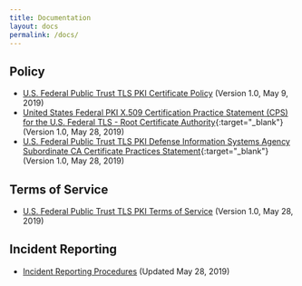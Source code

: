 ```yaml
---
title: Documentation 
layout: docs
permalink: /docs/
---
```



## Policy
- [U.S. Federal Public Trust TLS PKI Certificate Policy]({{site.baseurl}}/docs/cp) (Version 1.0, May 9, 2019)
- [United States Federal PKI X.509 Certification Practice Statement (CPS) for the U.S. Federal TLS - Root Certificate Authority]({{site.baseurl}}/assets/docs/root-cps.pdf){:target="_blank"} (Version 1.0, May 28, 2019)
- [U.S. Federal Public Trust TLS PKI Defense Information Systems Agency Subordinate CA Certificate Practices Statement]({{site.baseurl}}/assets/docs/subordinate-cps.pdf){:target="_blank"} (Version 1.0, May 28, 2019)

## Terms of Service
- [U.S. Federal Public Trust TLS PKI Terms of Service]({{site.baseurl}}/docs/terms-of-service) (Version 1.0, May 28, 2019)

## Incident Reporting
- [Incident Reporting Procedures]({{site.baseurl}}/docs/incident-reporting) (Updated May 28, 2019)
